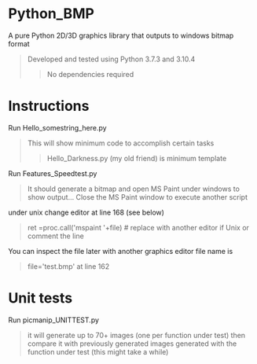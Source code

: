 # Python_BMP
A pure Python 2D/3D graphics library that outputs to windows bitmap format

>Developed and tested using Python 3.7.3 and 3.10.4
>>No dependencies required

# Instructions

Run Hello_somestring_here.py

>This will show minimum code to accomplish certain tasks
>>Hello_Darkness.py (my old friend) is minimum template 

Run Features_Speedtest.py 

>It should generate a bitmap and open MS Paint under windows to show output... 
>Close the MS Paint window to execute another script

under unix change editor at line 168 (see below)

>ret =proc.call('mspaint '+file) # replace with another editor if Unix
>or comment the line 

You can inspect the file later with another graphics editor file name is

>file='test.bmp' 
>at line 162

# Unit tests

Run picmanip_UNITTEST.py 

>it will generate up to 70+ images (one per function under test) then compare it with previously generated images generated with the function under test 
>(this might take a while)




